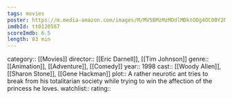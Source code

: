 ```yaml
---
tags: movies
poster: https://m.media-amazon.com/images/M/MV5BMzMzMDdlMDktODg4OC00Y2E5LTk1ZjMtNzM2MzIxZGQ0ZGI3XkEyXkFqcGdeQXVyMTQxNzMzNDI@._V1_SX300.jpg
imdbId: tt0120587
scoreImdb: 6.5
length: 83 min
---
```


category:: [[Movies]]
director:: [[Eric Darnell]], [[Tim Johnson]]
genre:: [[Animation]], [[Adventure]], [[Comedy]]
year:: 1998
cast:: [[Woody Allen]], [[Sharon Stone]], [[Gene Hackman]]
plot:: A rather neurotic ant tries to break from his totalitarian society while trying to win the affection of the princess he loves.
watchlist::
rating::
